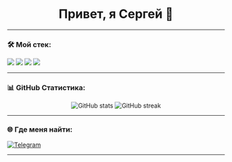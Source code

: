 <h1 align="center">Привет, я Сергей 👋</h1>

---

### 🛠️ Мой стек:

<p>
  <img src="https://img.shields.io/badge/-Python-3776AB?style=for-the-badge&logo=python&logoColor=white"/>
  <img src="https://img.shields.io/badge/-FastAPI-009688?style=for-the-badge&logo=fastapi&logoColor=white"/>
  <img src="https://img.shields.io/badge/-HTML5-E34F26?style=for-the-badge&logo=html5&logoColor=white"/>
  <img src="https://img.shields.io/badge/-CSS3-1572B6?style=for-the-badge&logo=css3&logoColor=white"/>
</p>

---

### 📊 GitHub Статистика:

<p align="center">
  <img src="https://github-readme-stats.vercel.app/api?username=SSerov77&show_icons=true&theme=radical" alt="GitHub stats"/>
  <img src="https://github-readme-streak-stats.herokuapp.com/?user=SSerov77&theme=radical" alt="GitHub streak"/>
</p>

---

### 🌐 Где меня найти:

[![Telegram](https://img.shields.io/badge/-Telegram-2CA5E0?style=for-the-badge&logo=telegram&logoColor=white)](https://t.me/a1tishnik)

---
